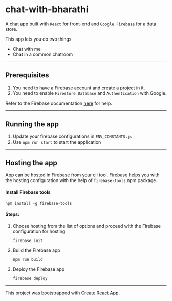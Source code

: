 # chat-with-bharathi
A chat app built with `React` for front-end and `Google Firebase` for a data store. 


This app lets you do two things

* Chat with me
* Chat in a common chatroom  

<hr />

## Prerequisites

1. You need to have a Firebase account and create a project in it.
2. You need to enable `Firestore Database` and `Authentication` with Google.

Refer to the Firebase documentation [here](https://firebase.google.com/) for help.
<hr />

## Running the app
1. Update your firebase configurations in `ENV_CONSTANTS.js`
2. Use `npm run start` to start the application

<hr />

## Hosting the app
App can be hosted in Firebase from your cli tool. Firebase helps you with the hosting configuration with the help of `firebase-tools` npm package. 
#### Install Firebase tools
```npm install -g firebase-tools```

#### Steps:

1. Choose hosting from the list of options and proceed with the Firebase configuration for hosting

    ```firebase init```
2. Build the Firebase app

    ```npm run build ```
3. Deploy the Firebase app

    ```firebase deploy```
<hr />

This project was bootstrapped with [Create React App](https://github.com/facebook/create-react-app).
